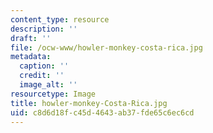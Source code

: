 ```yaml
---
content_type: resource
description: ''
draft: ''
file: /ocw-www/howler-monkey-costa-rica.jpg
metadata:
  caption: ''
  credit: ''
  image_alt: ''
resourcetype: Image
title: howler-monkey-Costa-Rica.jpg
uid: c8d6d18f-c45d-4643-ab37-fde65c6ec6cd
---
```

